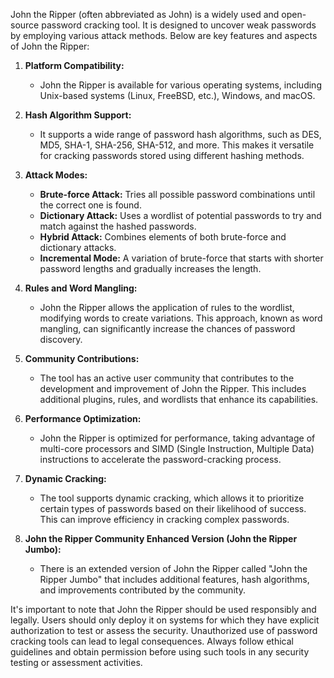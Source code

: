 John the Ripper (often abbreviated as John) is a widely used and open-source password cracking tool. It is designed to uncover weak passwords by employing various attack methods. Below are key features and aspects of John the Ripper:

1. **Platform Compatibility:**
   - John the Ripper is available for various operating systems, including Unix-based systems (Linux, FreeBSD, etc.), Windows, and macOS.

2. **Hash Algorithm Support:**
   - It supports a wide range of password hash algorithms, such as DES, MD5, SHA-1, SHA-256, SHA-512, and more. This makes it versatile for cracking passwords stored using different hashing methods.

3. **Attack Modes:**
   - **Brute-force Attack:** Tries all possible password combinations until the correct one is found.
   - **Dictionary Attack:** Uses a wordlist of potential passwords to try and match against the hashed passwords.
   - **Hybrid Attack:** Combines elements of both brute-force and dictionary attacks.
   - **Incremental Mode:** A variation of brute-force that starts with shorter password lengths and gradually increases the length.

4. **Rules and Word Mangling:**
   - John the Ripper allows the application of rules to the wordlist, modifying words to create variations. This approach, known as word mangling, can significantly increase the chances of password discovery.

5. **Community Contributions:**
   - The tool has an active user community that contributes to the development and improvement of John the Ripper. This includes additional plugins, rules, and wordlists that enhance its capabilities.

6. **Performance Optimization:**
   - John the Ripper is optimized for performance, taking advantage of multi-core processors and SIMD (Single Instruction, Multiple Data) instructions to accelerate the password-cracking process.

7. **Dynamic Cracking:**
   - The tool supports dynamic cracking, which allows it to prioritize certain types of passwords based on their likelihood of success. This can improve efficiency in cracking complex passwords.

8. **John the Ripper Community Enhanced Version (John the Ripper Jumbo):**
   - There is an extended version of John the Ripper called "John the Ripper Jumbo" that includes additional features, hash algorithms, and improvements contributed by the community.

It's important to note that John the Ripper should be used responsibly and legally. Users should only deploy it on systems for which they have explicit authorization to test or assess the security. Unauthorized use of password cracking tools can lead to legal consequences. Always follow ethical guidelines and obtain permission before using such tools in any security testing or assessment activities.